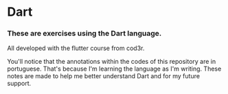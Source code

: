# Dart

### These are exercises using the Dart language.

All developed with the flutter course from cod3r.

You'll notice that the annotations within the codes of this repository are in portuguese. That's because I'm learning the language as I'm writing. These notes are made to help me better understand Dart and for my future support.
